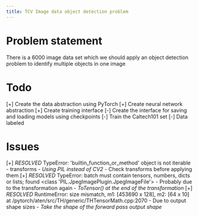 ```yaml
---
title: TCV Image data object detection problem
---
```


# Problem statement

There is a 6000 image data set which we should apply an object detection problem to identify multiple objects in one image

# Todo
[+] Create the data abstraction using PyTorch
[+] Create neural network abstraction
[+] Create training interface
[-] Create the interface for saving and loading models using checkpoints
[-] Train the Caltech101 set
[-] Data labeled

# Issues

[+] *RESOLVED* TypeError: 'builtin_function_or_method' object is not iterable
	- transforms
	- _Using PIL instead of CV2_
	- Check transforms before applying them
[+] *RESOLVED* TypeError: batch must contain tensors, numbers, dicts or lists; found <class 'PIL.JpegImagePlugin.JpegImageFile'>
	- Probably due to the transformation again
	- _ToTensor() at the end of the transformation_
[+] *RESOLVED* RuntimeError: size mismatch, m1: [453690 x 128], m2: [64 x 10] at /pytorch/aten/src/TH/generic/THTensorMath.cpp:2070 
	- Due to output shape sizes
	- _Take the shape of the forward pass output shape_
